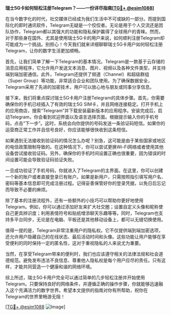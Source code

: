 **瑞士5G卡如何轻松注册Telegram？——一份详尽指南[[TG💪+ @esim1088](https://t.me/s/esim1088)]**

在当今数字化的时代，社交媒体已经成为我们生活中不可或缺的一部分。而提到国际化的即时通讯软件，Telegram无疑是一个佼佼者。无论是用于个人交流还是团队协作，Telegram都以其强大的功能和隐私保护赢得了全球用户的青睐。然而，对于那些身在国外、尤其是使用瑞士5G卡的用户来说，如何顺利注册Telegram却可能成为一个挑战。别担心！今天我们就来详细聊聊瑞士5G卡用户如何轻松注册Telegram，让你的数字生活更加顺畅。

首先，让我们简单了解一下Telegram的基本情况。Telegram是一款基于云存储的消息应用程序，它允许用户发送文本消息、图片、视频以及各种文件类型，并支持端到端加密通信。此外，Telegram还提供了频道（Channel）和超级群组（Super Group）等功能，非常适合企业和团队使用。为了确保数据安全，Telegram采用了先进的加密技术，用户可以放心地与朋友或同事分享信息。

接下来，我们将重点探讨瑞士5G卡用户注册Telegram的具体步骤。首先，你需要确保你的手机已经插入了有效的瑞士5G SIM卡，并且网络连接稳定。打开手机上的应用商店，搜索“Telegram”并下载安装最新版本的应用程序。安装完成后，启动Telegram，你会看到欢迎界面以及语言选择页面。根据提示输入你的手机号码，点击“下一步”。这时，系统会向你提供的号码发送一条验证码短信。如果你的运营商正常工作并且信号良好，你应该能够很快收到这条短信。

如果遇到无法接收到验证码的情况怎么办呢？别急，这可能是由于某些国家或地区的电信政策限制导致的。在这种情况下，你可以尝试更换Wi-Fi网络或者使用其他设备尝试接收验证码。另外，确保你的手机时间设置正确也很重要，因为错误的时间设置可能会导致验证码验证失败。

一旦成功验证了手机号码，你就进入了Telegram的主界面。在这里，你可以创建一个新的账户或者直接登录已有账户。如果是新用户，只需按照指引填写用户名、密码等基本信息即可完成注册过程。记得妥善保管好你的登录凭据，以免日后忘记而导致不必要的麻烦。

除了基本的注册流程外，还有一些额外的小技巧可以帮助你更好地使用Telegram。例如，你可以通过添加好友来扩大社交圈；设置自定义头像和昵称使自己更具辨识度；利用表情符号和贴纸增添聊天乐趣等等。同时，Telegram也支持多平台同步，无论是在电脑、平板还是其他移动设备上，都可以无缝切换使用。

值得一提的是，Telegram非常注重用户的隐私权。它不仅提供端到端加密选项，还允许用户隐藏自己的在线状态、最后活动时间和头像。这些功能让用户能够在享受便利的同时保持一定的匿名性，这对于重视隐私的人来说尤为重要。

当然，在享受Telegram带来的便利时，我们也应该遵守相关的法律法规和社会道德规范。避免发布违法不良信息、尊重他人隐私权是每个用户应尽的责任。只有这样，才能共同营造一个健康和谐的网络环境。

综上所述，瑞士5G卡用户完全可以通过简单的几步轻松注册并开始使用Telegram。只要保持良好的网络条件，并遵循正确的操作步骤，你就能够迅速融入这个充满活力的数字世界。希望本文提供的指南对你有所帮助，祝你在Telegram的世界里畅游无阻！

[[TG💪+ @esim1088](https://t.me/s/esim1088) ![Image](https://i.postimg.cc/4NQfJmqS/Snipaste-2025-05-13-00-14-12.png)]